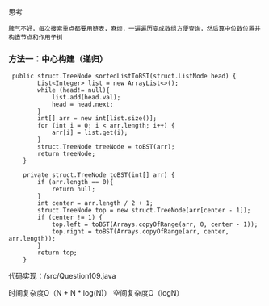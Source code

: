 思考

    脾气不好，每次搜索重点都要用链表，麻烦，一遍遍历变成数组方便查询，然后算中位数位置并构造节点和作用子树
    
### 方法一：中心构建（递归）

~~~
 public struct.TreeNode sortedListToBST(struct.ListNode head) {
        List<Integer> list = new ArrayList<>();
        while (head!= null){
            list.add(head.val);
            head = head.next;
        }
        int[] arr = new int[list.size()];
        for (int i = 0; i < arr.length; i++) {
            arr[i] = list.get(i);
        }
        struct.TreeNode treeNode = toBST(arr);
        return treeNode;
    }

    private struct.TreeNode toBST(int[] arr) {
        if (arr.length == 0){
            return null;
        }
        int center = arr.length / 2 + 1;
        struct.TreeNode top = new struct.TreeNode(arr[center - 1]);
        if (center != 1) {
            top.left = toBST(Arrays.copyOfRange(arr, 0, center - 1));
            top.right = toBST(Arrays.copyOfRange(arr, center, arr.length));
        }
        return top;
    }
~~~
代码实现：/src/Question109.java

时间复杂度O（N + N * log(N)）
空间复杂度O（logN）
